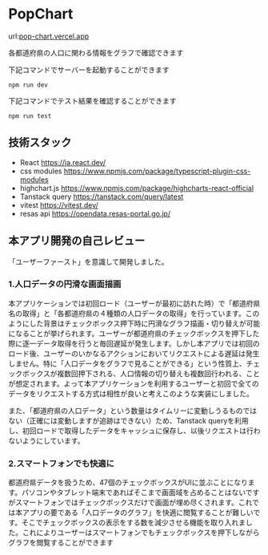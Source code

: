<h1>PopChart</h1>
url:<a href="pop-chart.vercel.app">pop-chart.vercel.app</a>
<p>各都道府県の人口に関わる情報をグラフで確認できます</p>
<p>下記コマンドでサーバーを起動することができます</p>

```
npm run dev
```

<p>下記コマンドでテスト結果を確認することができます</p>

```
npm run test
```

<h2>技術スタック</h2>
<ul>
  <li>React <a href="https://ja.react.dev/"> https://ja.react.dev/</a></li>
  <li>css modules <a href="https://www.npmjs.com/package/typescript-plugin-css-modules">https://www.npmjs.com/package/typescript-plugin-css-modules</a></li>
  <li>highchart.js <a href="https://www.npmjs.com/package/highcharts-react-official">https://www.npmjs.com/package/highcharts-react-official</a></li>
  <li>Tanstack query <a href="https://tanstack.com/query/latest">https://tanstack.com/query/latest</a></li>
  <li>vitest <a href="https://vitest.dev/">https://vitest.dev/</a></li>
  <li>resas api <a href="https://opendata.resas-portal.go.jp/">https://opendata.resas-portal.go.jp/</a></li>
</ul>

<h2>本アプリ開発の自己レビュー</h2>
<p>「ユーザーファースト」を意識して開発しました。</p>
<h3>1.人口データの円滑な画面描画</h3>
<p>本アプリケーションでは初回ロード（ユーザーが最初に訪れた時）で「都道府県名の取得」と「各都道府県の４種類の人口データの取得」を行っています。このようにした背景はチェックボックス押下時に円滑なグラフ描画・切り替えが可能になることが挙げられます。ユーザーが都道府県のチェックボックスを押下した際に逐一データ取得を行うと毎回遅延が発生します。しかし本アプリでは初回のロード後、ユーザーのいかなるアクションにおいてリクエストによる遅延は発生しません。特に「人口データをグラフで見ることができる」という性質上、チェックボックスが複数回押下される、人口情報の切り替えも複数回行われる、ことが想定されます。よって本アプリケーションを利用するユーザーと初回で全てのデータをリクエストする方式は相性が良いと考えこのような実装にしました。</p>
<p>また、「都道府県の人口データ」という数量はタイムリーに変動しうるものではない（正確には変動しますが追跡はできない）ため、Tanstack queryを利用し、初回ロードで取得したデータをキャッシュに保存し、以後リクエストは行わないようにしています。</p>

<h3>2.スマートフォンでも快適に</h3>
<p>都道府県データを扱うため、47個のチェックボックスがUIに並ぶことになります。パソコンやタブレット端末であればそこまで画面域を占めることはないですがスマートフォンではチェックボックスだけで画面が埋め尽くされます。これでは本アプリの要である「人口データのグラフ」を快適に閲覧することが難しいです。そこでチェックボックスの表示をする数を減少させる機能を取り入れました。これによりユーザーはスマートフォンでもチェックボックスを押下しながらグラフを閲覧することができます</p>


